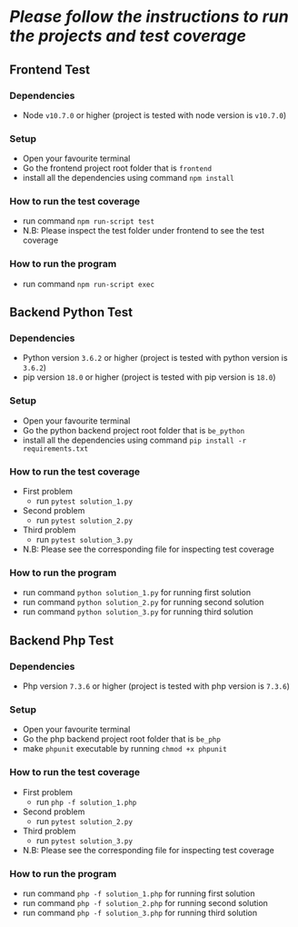 # ***Please follow the instructions to run the projects and test coverage***

## Frontend Test
### Dependencies 
- Node `v10.7.0` or higher (project is tested with node version is `v10.7.0`)
### Setup
- Open your favourite terminal
- Go the frontend project root folder that is `frontend`
- install all the dependencies using command `npm install`
### How to run the test coverage
- run command `npm run-script test`
- N.B: Please inspect the test folder under frontend to see the test coverage
### How to run the program
- run command `npm run-script exec`

## Backend Python Test
### Dependencies 
- Python version `3.6.2` or higher (project is tested with python version is `3.6.2`)
- pip version `18.0` or higher (project is tested with pip version is `18.0`)
### Setup
- Open your favourite terminal
- Go the python backend project root folder that is `be_python`
- install all the dependencies using command `pip install -r requirements.txt`
### How to run the test coverage
- First problem
  - run `pytest solution_1.py`
- Second problem
  - run `pytest solution_2.py`
- Third problem
  - run `pytest solution_3.py`
- N.B: Please see the corresponding file for inspecting test coverage
### How to run the program
- run command `python solution_1.py` for running first solution
- run command `python solution_2.py` for running second solution
- run command `python solution_3.py` for running third solution

## Backend Php Test
### Dependencies 
- Php version `7.3.6` or higher (project is tested with php version is `7.3.6`)
### Setup
- Open your favourite terminal
- Go the php backend project root folder that is `be_php`
- make `phpunit` executable by running `chmod +x phpunit`
### How to run the test coverage
- First problem
  - run `php -f solution_1.php`
- Second problem
  - run `pytest solution_2.py`
- Third problem
  - run `pytest solution_3.py`
- N.B: Please see the corresponding file for inspecting test coverage
### How to run the program
- run command `php -f solution_1.php` for running first solution
- run command `php -f solution_2.php` for running second solution
- run command `php -f solution_3.php` for running third solution